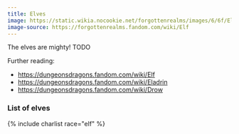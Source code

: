 ```yaml
---
title: Elves
image: https://static.wikia.nocookie.net/forgottenrealms/images/6/6f/Elves_-_William_O%27Connor.jpg
image-source: https://forgottenrealms.fandom.com/wiki/Elf
---
```


The elves are mighty! TODO

Further reading:
* https://dungeonsdragons.fandom.com/wiki/Elf
* https://dungeonsdragons.fandom.com/wiki/Eladrin
* https://dungeonsdragons.fandom.com/wiki/Drow

### List of elves

{% include charlist race="elf" %}
